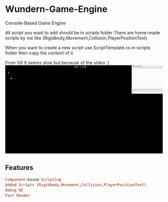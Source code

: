 # Wundern-Game-Engine
Console-Based Game Engine


All script you want to add should be in scripts folder
There are home-made scripts by me like (Rigidbody,Movement,Collision,PlayerPositionText)

When you want to create a new script use ScriptTemplate.cs in scripts folder then copy the content of it


From Gif It seems slow but because of the video :)
![](https://github.com/SchwarzSchlange/Wundern-Game-Engine/blob/master/overvie.gif)

## Features

``` ruby
Component-based Scripting
Added Scripts (Rigidbody,Movement,Collision,PlayerPositionText)
Debug UI
Fast Render
```
